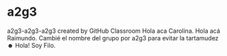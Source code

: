 # a2g3
a2g3-a2g3-a2g3 created by GitHub Classroom
Hola aca Carolina.
Hola acá Raimundo. Cambié el nombre del grupo por a2g3 para evitar la tartamudez ☻
Hola! Soy Filo.